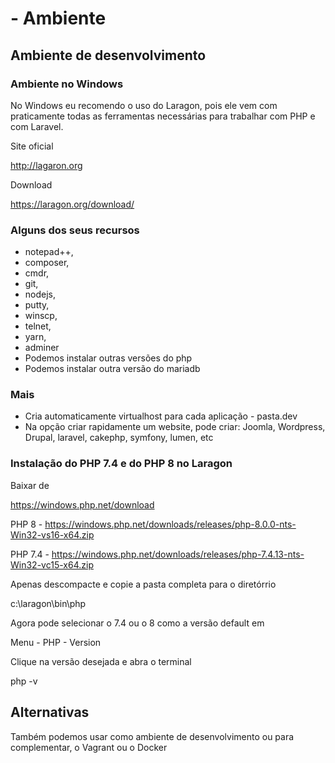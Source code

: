 # - Ambiente

## Ambiente de desenvolvimento

### Ambiente no Windows

No Windows eu recomendo o uso do Laragon, pois ele vem com praticamente todas as ferramentas necessárias para trabalhar com PHP e com Laravel.

Site oficial

http://lagaron.org

Download

https://laragon.org/download/

### Alguns dos seus recursos

- notepad++, 
- composer, 
- cmdr, 
- git, 
- nodejs, 
- putty, 
- winscp, 
- telnet, 
- yarn, 
- adminer
- Podemos instalar outras versões do php
- Podemos instalar outra versão do mariadb

### Mais
- Cria automaticamente virtualhost para cada aplicação - pasta.dev
- Na opção criar rapidamente um website, pode criar: Joomla, Wordpress, Drupal, laravel, cakephp, symfony, lumen, etc

### Instalação do PHP 7.4 e do PHP 8 no Laragon

Baixar de

https://windows.php.net/download

PHP 8 - https://windows.php.net/downloads/releases/php-8.0.0-nts-Win32-vs16-x64.zip

PHP 7.4 - https://windows.php.net/downloads/releases/php-7.4.13-nts-Win32-vc15-x64.zip

Apenas descompacte e copie a pasta completa para o diretórrio

c:\laragon\bin\php

Agora pode selecionar o 7.4 ou o 8 como a versão default em

Menu - PHP - Version

Clique na versão desejada e abra o terminal

php -v

## Alternativas

Também podemos usar como ambiente de desenvolvimento ou para complementar, o Vagrant ou o Docker

